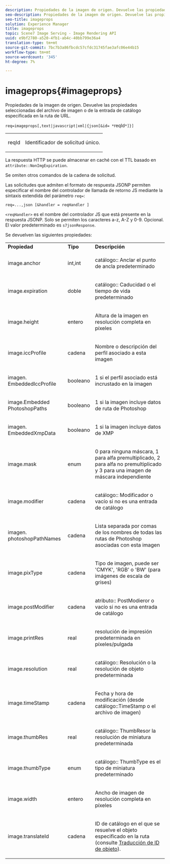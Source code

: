 ```yaml
---
description: Propiedades de la imagen de origen. Devuelve las propiedades seleccionadas del archivo de imagen o de la entrada de catálogo especificada en la ruta de URL.
seo-description: Propiedades de la imagen de origen. Devuelve las propiedades seleccionadas del archivo de imagen o de la entrada de catálogo especificada en la ruta de URL.
seo-title: imageprops
solution: Experience Manager
title: imageprops
topic: Scene7 Image Serving - Image Rendering API
uuid: e9bf2780-a520-4fb1-ab4c-40bb799e36a4
translation-type: tm+mt
source-git-commit: 7bc7b3a86fbcdc57cfdc31745fae3afc06e44b15
workflow-type: tm+mt
source-wordcount: '345'
ht-degree: 7%

---
```



# imageprops{#imageprops}

Propiedades de la imagen de origen. Devuelve las propiedades seleccionadas del archivo de imagen o de la entrada de catálogo especificada en la ruta de URL.

`req=imageprops[,text|javascript|xml|{json[&id= *`reqId`*]}]`

<table id="simpletable_8E03127D50444CA7878A6B08E866EE2E"> 
 <tr class="strow"> 
  <td class="stentry"> <p><span class="codeph"><span class="varname"> reqId</span></span> </p> </td> 
  <td class="stentry"> <p>Identificador de solicitud único. </p></td> 
 </tr> 
</table>

La respuesta HTTP se puede almacenar en caché con el TTL basado en `attribute::NonImgExpiration`.

Se omiten otros comandos de la cadena de solicitud.

Las solicitudes que admiten el formato de respuesta JSONP permiten especificar el nombre del controlador de llamada de retorno JS mediante la sintaxis extendida del parámetro `req=`:

`req=...,json [&handler = reqHandler ]`

`<reqHandler>` es el nombre del controlador JS que está presente en la respuesta JSONP. Solo se permiten los caracteres a-z, A-Z y 0-9. Opcional. El valor predeterminado es `s7jsonResponse`.

Se devuelven las siguientes propiedades:

<table id="table_5F289E2E21594A5598DF98E65DEDDFA0"> 
 <tbody> 
  <tr> 
   <td> <b> Propiedad</b> </td> 
   <td> <b> Tipo</b> </td> 
   <td> <b> Descripción</b> </td> 
  </tr> 
  <tr> 
   <td> <p> <span class="codeph"> image.anchor</span> </p> </td> 
   <td> <p> int,int </p> </td> 
   <td> <p> <span class="codeph"> catálogo::</span> Anclar el punto de ancla predeterminado </p> </td> 
  </tr> 
  <tr> 
   <td> <p> <span class="codeph"> image.expiration</span> </p> </td> 
   <td> <p> doble </p> </td> 
   <td> <p> <span class="codeph"> catálogo::</span> Caducidad o el tiempo de vida predeterminado </p> </td> 
  </tr> 
  <tr> 
   <td> <p> <span class="codeph"> image.height</span> </p> </td> 
   <td> <p> entero </p> </td> 
   <td> <p>Altura de la imagen en resolución completa en píxeles </p> </td> 
  </tr> 
  <tr> 
   <td> <p> <span class="codeph"> image.iccProfile</span> </p> </td> 
   <td> <p> cadena </p> </td> 
   <td> <p> Nombre o descripción del perfil asociado a esta imagen </p> </td> 
  </tr> 
  <tr> 
   <td> <p> <span class="codeph"> imagen. EmbeddedIccProfile</span> </p> </td> 
   <td> <p> booleano </p> </td> 
   <td> <p> 1 si el perfil asociado está incrustado en la imagen </p> </td> 
  </tr> 
  <tr> 
   <td> <p> <span class="codeph"> image.Embedded PhotoshopPaths</span> </p> </td> 
   <td> <p> booleano </p> </td> 
   <td> <p> 1 si la imagen incluye datos de ruta de Photoshop </p> </td> 
  </tr> 
  <tr> 
   <td> <p> <span class="codeph"> imagen. EmbeddedXmpData</span> </p> </td> 
   <td> <p> booleano </p> </td> 
   <td> <p> 1 si la imagen incluye datos de XMP </p> </td> 
  </tr> 
  <tr> 
   <td> <p> <span class="codeph"> image.mask</span> </p> </td> 
   <td> <p> enum </p> </td> 
   <td> <p> 0 para ninguna máscara, 1 para alfa premultiplicado, 2 para alfa no premultiplicado y 3 para una imagen de máscara independiente </p> </td> 
  </tr> 
  <tr> 
   <td> <p> <span class="codeph"> image.modifier</span> </p> </td> 
   <td> <p> cadena </p> </td> 
   <td> <p> <span class="codeph"> catálogo::</span> Modificador o vacío si no es una entrada de catálogo </p> </td> 
  </tr> 
  <tr> 
   <td> <p> <span class="codeph"> imagen. photoshopPathNames</span> </p> </td> 
   <td> <p> cadena </p> </td> 
   <td> <p> Lista separada por comas de los nombres de todas las rutas de Photoshop asociadas con esta imagen </p> </td> 
  </tr> 
  <tr> 
   <td> <p> <span class="codeph"> image.pixType</span> </p> </td> 
   <td> <p> cadena </p> </td> 
   <td> <p> Tipo de imagen, puede ser 'CMYK', 'RGB' o 'BW' (para imágenes de escala de grises) </p> </td> 
  </tr> 
  <tr> 
   <td> <p> <span class="codeph"> image.postModifier</span> </p> </td> 
   <td> <p> cadena </p> </td> 
   <td> <p> <span class="codeph"> atributo::</span> PostModieror o vacío si no es una entrada de catálogo </p> </td> 
  </tr> 
  <tr> 
   <td> <p> <span class="codeph"> image.printRes</span> </p> </td> 
   <td> <p> real </p> </td> 
   <td> <p> resolución de impresión predeterminada en píxeles/pulgada </p> </td> 
  </tr> 
  <tr> 
   <td> <p> <span class="codeph"> image.resolution</span> </p> </td> 
   <td> <p> real </p> </td> 
   <td> <p> <span class="codeph"> catálogo::</span> Resolución o la resolución de objeto predeterminada </p> </td> 
  </tr> 
  <tr> 
   <td> <p> <span class="codeph"> image.timeStamp</span> </p> </td> 
   <td> <p> cadena </p> </td> 
   <td> <p>Fecha y hora de modificación (desde <span class="codeph"> catálogo::TimeStamp</span> o el archivo de imagen) </p> </td> 
  </tr> 
  <tr> 
   <td> <p> <span class="codeph"> image.thumbRes</span> </p> </td> 
   <td> <p> real </p> </td> 
   <td> <p> <span class="codeph"> catálogo::</span> ThumbResor la resolución de miniatura predeterminada </p> </td> 
  </tr> 
  <tr> 
   <td> <p> <span class="codeph"> image.thumbType</span> </p> </td> 
   <td> <p> enum </p> </td> 
   <td> <p> <span class="codeph"> catálogo::</span> ThumbType es el tipo de miniatura predeterminado </p> </td> 
  </tr> 
  <tr> 
   <td> <p> <span class="codeph"> image.width</span> </p> </td> 
   <td> <p> entero </p> </td> 
   <td> <p> Ancho de imagen de resolución completa en píxeles </p> </td> 
  </tr> 
  <tr> 
   <td> <p> <span class="codeph"> image.translateId</span> </p> </td> 
   <td> <p> cadena </p> </td> 
   <td> <p> ID de catálogo en el que se resuelve el objeto <span class="varname"></span> especificado en la ruta (consulte <a href="../../../../../../is-api/http-ref/image-serving-api-ref/c-http-protocol-reference/c-syntax-and-features/r-object-id-translation.md#reference-cf3e34e6cbb346d69ded9982bfdef414" type="reference" format="dita" scope="local"> Traducción de ID de objeto</a>). </p> </td> 
  </tr> 
 </tbody> 
</table>

